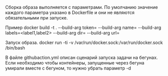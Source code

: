 Сборка образа выполняется с параметрами. По умолчанию значение каждого параметра указано в Dockerfile и они не являются обязательными при запуске.

Пример docker build -t <imagename> . --build-arg token=<runner-token> 
                                     --build-arg name=<name>
                                     --build-arg labels=<label1,label2> 
                                     --build-arg dir=<work-dir>
                                     --build-arg url=<urk-repo>


Запуск образа.
docker run -ti -v /var/run/docker.sock:/var/run/docker.sock <imagename> /bin/bash 

В файле githubaction.yml описан сценарий запуска задачи на бегунах. 
Если необходимо чтобы контейнеры, запущенные через бегуна умирали вместе с бегуном, то нужно убрать параметр -d
